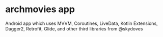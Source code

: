 # archmovies app
Android app which uses MVVM, Coroutines, LiveData, Kotlin Extensions, Dagger2, Retrofit, Glide, and other third libraries from @skydoves

